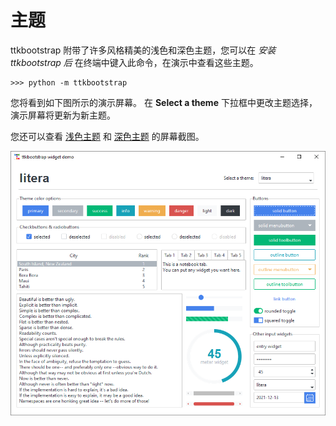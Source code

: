 # 主题

ttkbootstrap 附带了许多风格精美的浅色和深色主题，您可以在 _安装 ttkbootstrap 后_ 在终端中键入此命令，在演示中查看这些主题。

```shell
>>> python -m ttkbootstrap
```

您将看到如下图所示的演示屏幕。 在 **Select a theme** 下拉框中更改主题选择，演示屏幕将更新为新主题。

您还可以查看 [浅色主题](light.md) 和 [深色主题](dark.md) 的屏幕截图。

![litera 主题](../assets/themes/litera.png)